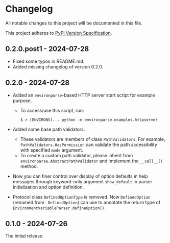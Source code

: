 # Changelog

All notable changes to this project will be documented in this file.

This project adheres to [PyPI Version Specification](https://packaging.python.org/en/latest/specifications/version-specifiers).

## 0.2.0.post1 - 2024-07-28

- Fixed some typos in README.md.
- Added missing changelog of version 0.2.0.

## 0.2.0 - 2024-07-28

- Added an `environparse`-based HTTP server start script for example purpose.
    - To access/use this script, run:

      ```sh-session
      $ > [ENVIRONS]... python -m environparse.examples.httpserver
      ```

- Added some base path validators.
    - These validators are members of class `PathValidators`. For example, `PathValidators.HasPermission` can validate the path accessibility with specified `mode` argument.
    - To create a custom path validator, please inherit from `environparse.AbstractPathValidator` and implement the `__call__()` method.
- Now you can finer control over display of option defaults in help messages through keyword-only argument `show_default` in parser initialization and option definition.
- Protocol class `DefinedOptionType` is removed. Now `DefinedOption` (renamed from `_DefinedOption`) can use to annotate the return type of `EnvironmentVariableParser.defineOption()`.

## 0.1.0 - 2024-07-26

The initial release.
